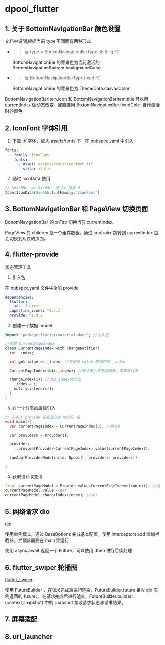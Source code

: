 # dpool_flutter

## 1. 关于 BottomNavigationBar 颜色设置

文档中说明,根据当前 type 不同而有两种形式
* >当 type = BottomNavigationBarType.shifting 时
  
  BottomNavigationBar 的背景色为当前激活的 BottomNavigationBarItem.backgroundColor 

* >当 BottomNavigationBarType.fixed 时
  
  BottomNavigationBar 的背景色为 ThemeData.canvasColor

BottomNavigationBarItem.icon 和 BottomNavigationBarItem.title 可以用 currentIndex 做动态改变，或直接用 BottomNavigationBar.fixedColor 当作激活时的颜色

## 2. IconFont 字体引用

1. 下载 ttf 字体，放入 assets/fonts 下，在 pubspec.yaml 中引入
```yaml
fonts:
  - family: IconFont
    fonts:
      - asset: assets/fonts/iconfont.ttf
        style: italic
```
2. 通过 IconData 使用
```dart
// &#xe65b; => 0xe65b  把 &x 换成 0
Icon(IconData(0xe65b,fontFamily:'IconFont')
```
## 3. BottomNavigationBar 和 PageView 切换页面

BottomNavigationBar 的 onTap 切换当前 currentIndex。

PageView 的 children 是一个组件数组，通过 controler 跳转到 currentIndex 就会切换到对应的页面。


## 4. flutter-provide
状态管理工具

1. 引入包

在 pubspec.yaml 文件中添加 provide
```yaml
dependencies:
  flutter:
    sdk: flutter
  cupertino_icons: ^0.1.2
  provide: ^1.0.2
```
2. 创建一个数据 model
```dart
import 'package:flutter/material.dart'; //引入包

//创建 CurrentPageIndex
class CurrentPageIndex with ChangeNotifier{
  int _index;

  int get value => _index; //外部通 value 取得内部 _index

  CurrentPageIndex(this._index); //有点像js的构造函数，需要默认值

  changeIndex(i){ //改变_index的方法
    _index = i;
    notifyListeners();
  }
}
```
3. 在一个较高的层级引入

```dart
// 先引入 provide 包和定义的 model 包
void main(){
  var currentPageIndex = CurrentPageIndex(0); //默认0

  var providers = Providers();

  providers
    ..provide(Provider<CurrentPageIndex>.value(currentPageIndex));

  runApp(ProviderNode(child: Dpool(), providers: providers));

}
```
4. 获取值和改变值

```dart
final currentPageModel = Provide.value<CurrentPageIndex>(context); //通过 value<type> 获取到
currentPageModel.value //get
currentPageModel.changeIndex(index); //set
```

## 5. 网络请求 dio
[dio](https://github.com/flutterchina/dio/blob/master/README-ZH.md)

使用单例模式，通过 BaseOptions 完成基本配置，使用 interceptors.add 增加拦截器，拦截器需要在 main 里运行

使用 async/await 返回一个 Future，可以使用 .then 进行后续处理

## 6. flutter_swiper 轮播图
[flutter_swiper](https://github.com/best-flutter/flutter_swiper)

使用 FutureBuilder ，在请求完成后进行渲染，FutureBuilder.future 接收 dio 实例返回的 future，，在请求完成后进行渲染，FutureBuilder.builder: (context,snapshot) 中的 snapshot 接收请求状态和请求结果。

## 7. 屏幕适配

## 8. url_launcher